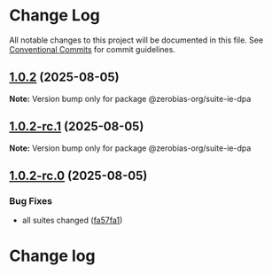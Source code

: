 # Change Log

All notable changes to this project will be documented in this file.
See [Conventional Commits](https://conventionalcommits.org) for commit guidelines.

## [1.0.2](https://github.com/zerobias-org/suite/compare/@zerobias-org/suite-ie-dpa@1.0.2-rc.1...@zerobias-org/suite-ie-dpa@1.0.2) (2025-08-05)

**Note:** Version bump only for package @zerobias-org/suite-ie-dpa





## [1.0.2-rc.1](https://github.com/zerobias-org/suite/compare/@zerobias-org/suite-ie-dpa@1.0.2-rc.0...@zerobias-org/suite-ie-dpa@1.0.2-rc.1) (2025-08-05)

**Note:** Version bump only for package @zerobias-org/suite-ie-dpa





## [1.0.2-rc.0](https://github.com/zerobias-org/suite/compare/@zerobias-org/suite-ie-dpa@1.0.1...@zerobias-org/suite-ie-dpa@1.0.2-rc.0) (2025-08-05)


### Bug Fixes

* all suites changed ([fa57fa1](https://github.com/zerobias-org/suite/commit/fa57fa1af7628003297df46b2d7740fe95bd2666))





# Change log
